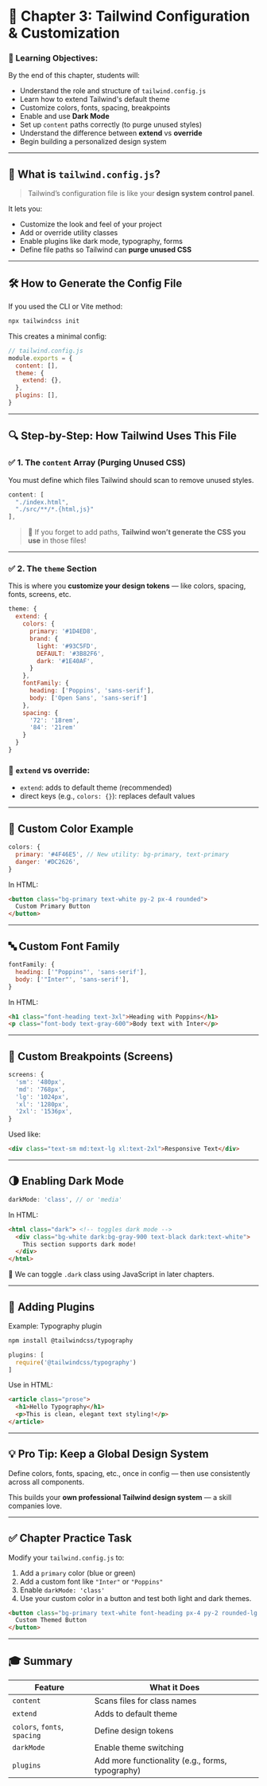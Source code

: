 # 📘 Chapter 3: Tailwind Configuration & Customization

### 🎯 Learning Objectives:

By the end of this chapter, students will:

* Understand the role and structure of `tailwind.config.js`
* Learn how to extend Tailwind's default theme
* Customize colors, fonts, spacing, breakpoints
* Enable and use **Dark Mode**
* Set up `content` paths correctly (to purge unused styles)
* Understand the difference between **extend** vs **override**
* Begin building a personalized design system

---

## 🧠 What is `tailwind.config.js`?

> Tailwind’s configuration file is like your **design system control panel**.

It lets you:

* Customize the look and feel of your project
* Add or override utility classes
* Enable plugins like dark mode, typography, forms
* Define file paths so Tailwind can **purge unused CSS**

---

## 🛠️ How to Generate the Config File

If you used the CLI or Vite method:

```bash
npx tailwindcss init
```

This creates a minimal config:

```js
// tailwind.config.js
module.exports = {
  content: [],
  theme: {
    extend: {},
  },
  plugins: [],
}
```

---

## 🔍 Step-by-Step: How Tailwind Uses This File

### ✅ 1. The `content` Array (Purging Unused CSS)

You must define which files Tailwind should scan to remove unused styles.

```js
content: [
  "./index.html",
  "./src/**/*.{html,js}"
],
```

> 🧠 If you forget to add paths, **Tailwind won’t generate the CSS you use** in those files!

---

### ✅ 2. The `theme` Section

This is where you **customize your design tokens** — like colors, spacing, fonts, screens, etc.

```js
theme: {
  extend: {
    colors: {
      primary: '#1D4ED8',
      brand: {
        light: '#93C5FD',
        DEFAULT: '#3B82F6',
        dark: '#1E40AF',
      }
    },
    fontFamily: {
      heading: ['Poppins', 'sans-serif'],
      body: ['Open Sans', 'sans-serif']
    },
    spacing: {
      '72': '18rem',
      '84': '21rem'
    }
  }
}
```

### 📌 `extend` vs override:

* `extend`: adds to default theme (recommended)
* direct keys (e.g., `colors: {}`): replaces default values

---

## 🎨 Custom Color Example

```js
colors: {
  primary: '#4F46E5', // New utility: bg-primary, text-primary
  danger: '#DC2626',
}
```

In HTML:

```html
<button class="bg-primary text-white py-2 px-4 rounded">
  Custom Primary Button
</button>
```

---

## 🔤 Custom Font Family

```js
fontFamily: {
  heading: ['"Poppins"', 'sans-serif'],
  body: ['"Inter"', 'sans-serif'],
}
```

In HTML:

```html
<h1 class="font-heading text-3xl">Heading with Poppins</h1>
<p class="font-body text-gray-600">Body text with Inter</p>
```

---

## 📱 Custom Breakpoints (Screens)

```js
screens: {
  'sm': '480px',
  'md': '768px',
  'lg': '1024px',
  'xl': '1280px',
  '2xl': '1536px',
}
```

Used like:

```html
<div class="text-sm md:text-lg xl:text-2xl">Responsive Text</div>
```

---

## 🌗 Enabling Dark Mode

```js
darkMode: 'class', // or 'media'
```

In HTML:

```html
<html class="dark"> <!-- toggles dark mode -->
  <div class="bg-white dark:bg-gray-900 text-black dark:text-white">
    This section supports dark mode!
  </div>
</html>
```

🔁 We can toggle `.dark` class using JavaScript in later chapters.

---

## 🧩 Adding Plugins

Example: Typography plugin

```bash
npm install @tailwindcss/typography
```

```js
plugins: [
  require('@tailwindcss/typography')
]
```

Use in HTML:

```html
<article class="prose">
  <h1>Hello Typography</h1>
  <p>This is clean, elegant text styling!</p>
</article>
```

---

## 💡 Pro Tip: Keep a Global Design System

Define colors, fonts, spacing, etc., once in config — then use consistently across all components.

This builds your **own professional Tailwind design system** — a skill companies love.

---

## ✅ Chapter Practice Task

Modify your `tailwind.config.js` to:

1. Add a `primary` color (blue or green)
2. Add a custom font like `"Inter"` or `"Poppins"`
3. Enable `darkMode: 'class'`
4. Use your custom color in a button and test both light and dark themes.

```html
<button class="bg-primary text-white font-heading px-4 py-2 rounded-lg dark:bg-white dark:text-primary">
  Custom Themed Button
</button>
```

---

## 🎓 Summary

| Feature                      | What it Does                                     |
| ---------------------------- | ------------------------------------------------ |
| `content`                    | Scans files for class names                      |
| `extend`                     | Adds to default theme                            |
| `colors`, `fonts`, `spacing` | Define design tokens                             |
| `darkMode`                   | Enable theme switching                           |
| `plugins`                    | Add more functionality (e.g., forms, typography) |
